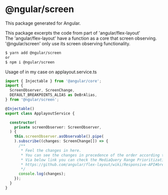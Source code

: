 # @ngular/screen

This package generated for Angular.

This package excerpts the code from part of 'angular/flex-layout' \
The 'angular/flex-layout' have a function as a core that screen observing. \
'@ngular/screen' only use its screen observing functionality.

```sh
$ yarn add @ngular/screen
or
$ npm i @ngular/screen
```

Usage of in my case on applayout.service.ts
```ts
import { Injectable } from '@angular/core';
import {
  ScreenObserver, ScreenChange,
  DEFAULT_BREAKPOINTS_ALIAS as DeBrAlias,
} from '@ngular/screen';

@Injectable()
export class ApplayoutService {

  constructor(
    private screenObserver: ScreenObserver,
  ) {
    this.screenObserver.asObservable().pipe(
    ).subscribe((changes: ScreenChange[]) => {
      /**
       * Feel the changes in here.
       * You can see the changes in precedence of the order according to priority.
       * Via below link you can check the MediaQuery Range Prioritization (breakpoint-activation-fallback-algorithm).
       * https://github.com/angular/flex-layout/wiki/Responsive-API#breakpoint-activation-fallback-algorithm
       */
      console.log(changes);
    });
  }
}
```
